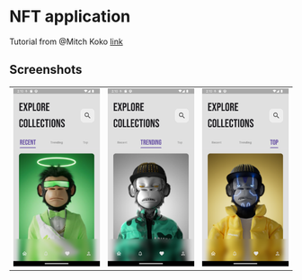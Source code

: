 # NFT application

Tutorial from @Mitch Koko [link](https://github.com/mitchkoko/NFTappui)

## Screenshots
| | | |
| --- | --- | --- |
| ![](./screenshot_1.png) | ![](./screenshot_2.png) | ![](./screenshot_3.png) |
